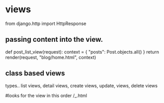 # views
from django.http import HttpResponse

## passing content into the view.

def post_list_view(request):
    context = {
        "posts": Post.objects.all()
    }
    return render(request, "blog/home.html", context) 

## class based views 
types..
list views, detail views, create views, update, views, delete views

#looks for the view in this order <app>/<model>_<viewtype>.html